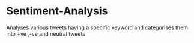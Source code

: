 # Sentiment-Analysis
Analyses various tweets having a specific keyword and categorises them into +ve ,-ve and neutral tweets 

